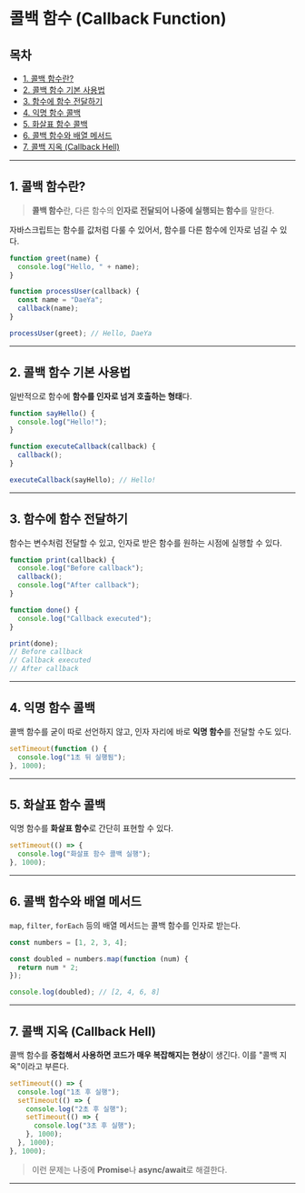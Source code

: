 # 콜백 함수 (Callback Function)

## 목차

- [1. 콜백 함수란?](#1-콜백-함수란)
- [2. 콜백 함수 기본 사용법](#2-콜백-함수-기본-사용법)
- [3. 함수에 함수 전달하기](#3-함수에-함수-전달하기)
- [4. 익명 함수 콜백](#4-익명-함수-콜백)
- [5. 화살표 함수 콜백](#5-화살표-함수-콜백)
- [6. 콜백 함수와 배열 메서드](#6-콜백-함수와-배열-메서드)
- [7. 콜백 지옥 (Callback Hell)](#7-콜백-지옥-callback-hell)

---

## 1. 콜백 함수란?

> **콜백 함수**란, 다른 함수의 **인자로 전달되어 나중에 실행되는 함수**를 말한다.

자바스크립트는 함수를 값처럼 다룰 수 있어서, 함수를 다른 함수에 인자로 넘길 수 있다.

```js
function greet(name) {
  console.log("Hello, " + name);
}

function processUser(callback) {
  const name = "DaeYa";
  callback(name);
}

processUser(greet); // Hello, DaeYa
```

---

## 2. 콜백 함수 기본 사용법

일반적으로 함수에 **함수를 인자로 넘겨 호출하는 형태**다.

```js
function sayHello() {
  console.log("Hello!");
}

function executeCallback(callback) {
  callback();
}

executeCallback(sayHello); // Hello!
```

---

## 3. 함수에 함수 전달하기

함수는 변수처럼 전달할 수 있고, 인자로 받은 함수를 원하는 시점에 실행할 수 있다.

```js
function print(callback) {
  console.log("Before callback");
  callback();
  console.log("After callback");
}

function done() {
  console.log("Callback executed");
}

print(done);
// Before callback
// Callback executed
// After callback
```

---

## 4. 익명 함수 콜백

콜백 함수를 굳이 따로 선언하지 않고, 인자 자리에 바로 **익명 함수**를 전달할 수도 있다.

```js
setTimeout(function () {
  console.log("1초 뒤 실행됨");
}, 1000);
```

---

## 5. 화살표 함수 콜백

익명 함수를 **화살표 함수**로 간단히 표현할 수 있다.

```js
setTimeout(() => {
  console.log("화살표 함수 콜백 실행");
}, 1000);
```

---

## 6. 콜백 함수와 배열 메서드

`map`, `filter`, `forEach` 등의 배열 메서드는 콜백 함수를 인자로 받는다.

```js
const numbers = [1, 2, 3, 4];

const doubled = numbers.map(function (num) {
  return num * 2;
});

console.log(doubled); // [2, 4, 6, 8]
```

---

## 7. 콜백 지옥 (Callback Hell)

콜백 함수를 **중첩해서 사용하면 코드가 매우 복잡해지는 현상**이 생긴다. 이를 "콜백 지옥"이라고 부른다.

```js
setTimeout(() => {
  console.log("1초 후 실행");
  setTimeout(() => {
    console.log("2초 후 실행");
    setTimeout(() => {
      console.log("3초 후 실행");
    }, 1000);
  }, 1000);
}, 1000);
```

> 이런 문제는 나중에 **Promise**나 **async/await**로 해결한다.

---
